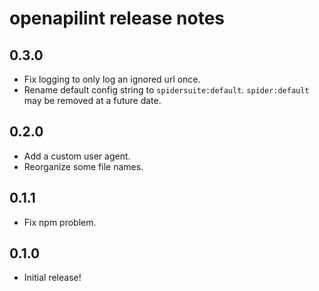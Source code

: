openapilint release notes
============================

0.3.0
-----
* Fix logging to only log an ignored url once.
* Rename default config string to `spidersuite:default`.  `spider:default` may be removed at a future date.

0.2.0
-----
* Add a custom user agent.
* Reorganize some file names.

0.1.1
-----
* Fix npm problem.

0.1.0
-----
* Initial release!

